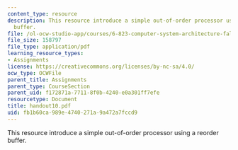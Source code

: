 ```yaml
---
content_type: resource
description: This resource introduce a simple out-of-order processor using a reorder
  buffer.
file: /ol-ocw-studio-app/courses/6-823-computer-system-architecture-fall-2005/fb1b60ca989e4740271a9a472a7fccd9_handout10.pdf
file_size: 158797
file_type: application/pdf
learning_resource_types:
- Assignments
license: https://creativecommons.org/licenses/by-nc-sa/4.0/
ocw_type: OCWFile
parent_title: Assignments
parent_type: CourseSection
parent_uid: f172871a-7711-8f0b-4240-e0a301ff7efe
resourcetype: Document
title: handout10.pdf
uid: fb1b60ca-989e-4740-271a-9a472a7fccd9
---
```

This resource introduce a simple out-of-order processor using a reorder buffer.